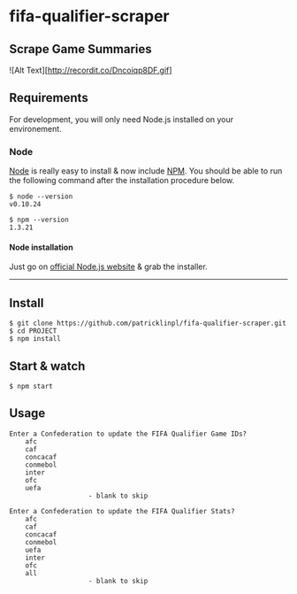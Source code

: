 # fifa-qualifier-scraper

## Scrape Game Summaries
![Alt Text][http://recordit.co/Dncoiqp8DF.gif]

## Requirements

For development, you will only need Node.js installed on your environement.

### Node

[Node](http://nodejs.org/) is really easy to install & now include [NPM](https://npmjs.org/).
You should be able to run the following command after the installation procedure
below.

    $ node --version
    v0.10.24

    $ npm --version
    1.3.21

#### Node installation

Just go on [official Node.js website](http://nodejs.org/) & grab the installer.

---

## Install

    $ git clone https://github.com/patricklinpl/fifa-qualifier-scraper.git
    $ cd PROJECT
    $ npm install
 
## Start & watch

    $ npm start

## Usage

```
Enter a Confederation to update the FIFA Qualifier Game IDs?
    afc
    caf
    concacaf
    conmebol
    inter
    ofc
    uefa
                    - blank to skip

Enter a Confederation to update the FIFA Qualifier Stats?
    afc
    caf
    concacaf
    conmebol
    uefa
    inter
    ofc
    all
                    - blank to skip
```
